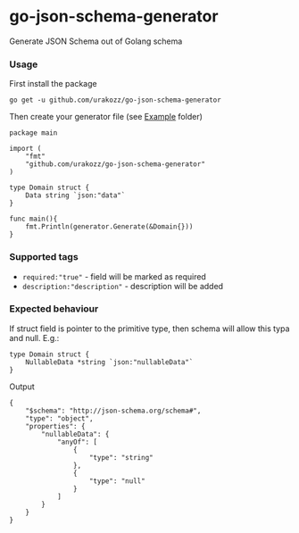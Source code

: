 # go-json-schema-generator
Generate JSON Schema out of Golang schema

### Usage

First install the package
```
go get -u github.com/urakozz/go-json-schema-generator
```

Then create your generator file (see [Example](https://github.com/urakozz/go-json-schema-generator/blob/master/example) folder)
```
package main

import (
	"fmt"
	"github.com/urakozz/go-json-schema-generator"
)

type Domain struct {
	Data string `json:"data"`
}

func main(){
	fmt.Println(generator.Generate(&Domain{}))
}
```

### Supported tags

* `required:"true"` - field will be marked as required
* `description:"description"` - description will be added

### Expected behaviour

If struct field is pointer to the primitive type, then schema will allow this typa and null.
E.g.:

```
type Domain struct {
	NullableData *string `json:"nullableData"`
}
```
Output

```
{
    "$schema": "http://json-schema.org/schema#",
    "type": "object",
    "properties": {
        "nullableData": {
            "anyOf": [
                {
                    "type": "string"
                },
                {
                    "type": "null"
                }
            ]
        }
    }
}

```
